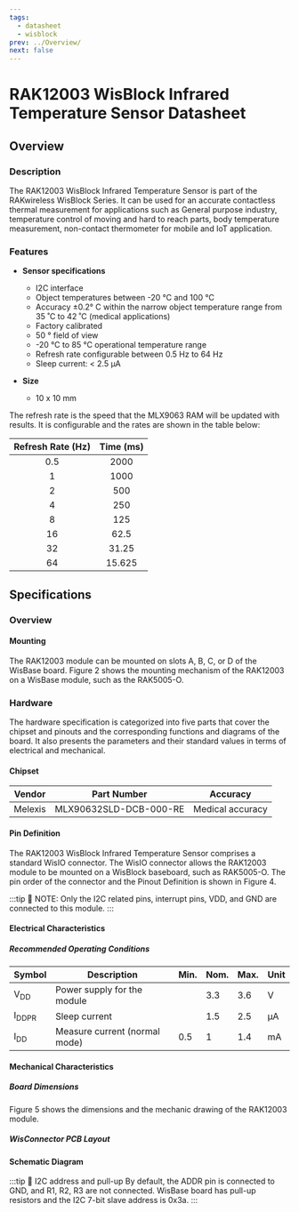 ```yaml
---
tags:
  - datasheet
  - wisblock
prev: ../Overview/
next: false
---
```


# RAK12003 WisBlock Infrared Temperature Sensor Datasheet

## Overview

<rk-img
  src="/assets/images/wisblock/rak12003/datasheet/RAK12003.png"
  width="50%"
  caption="RAK12003 WisBlock Infrared Temperature Sensor "
/>
### Description

The RAK12003 WisBlock Infrared Temperature Sensor is part of the RAKwireless WisBlock Series. It can be used for an accurate contactless thermal measurement for applications such as General purpose industry, temperature control of moving and hard to reach parts, body temperature measurement, non-contact thermometer for mobile and IoT application.

### Features 

* **Sensor specifications**
  * I2C interface 
  * Object temperatures between -20&nbsp;°C and 100&nbsp;°C 
  * Accuracy ±0.2°&nbsp;C within the narrow object temperature range from 35&nbsp;˚C to 42&nbsp;˚C (medical applications)
  * Factory calibrated
  * 50&nbsp;° field of view
  * -20&nbsp;°C to 85&nbsp;°C operational temperature range
  * Refresh rate configurable between 0.5&nbsp;Hz to 64&nbsp;Hz
  * Sleep current: < 2.5&nbsp;µA 

* **Size**
    * 10 x 10&nbsp;mm

The refresh rate is the speed that the MLX9063 RAM will be updated with results. It is configurable and the rates are shown in the table below:


| Refresh Rate (Hz) | Time (ms) |
| :---------------: | :-------: |
|        0.5        |   2000    |
|         1         |   1000    |
|         2         |    500    |
|         4         |    250    |
|         8         |    125    |
|        16         |   62.5    |
|        32         |   31.25   |
|        64         |  15.625   |

## Specifications

### Overview


#### Mounting

The RAK12003 module can be mounted on slots A, B, C, or D of the WisBase board. Figure 2 shows the mounting mechanism of the RAK12003 on a WisBase module, such as the RAK5005-O.

<rk-img
  src="/assets/images/wisblock/rak12003/datasheet/RAK12003_mounting.png"
  width="50%"
  caption="RAK12003 WisBlock Infrared Temperature Sensor Mounting"
/>

### Hardware

The hardware specification is categorized into five parts that cover the chipset and pinouts and the corresponding functions and diagrams of the board. It also presents the parameters and their standard values in terms of electrical and mechanical.

#### Chipset

| Vendor  |      Part Number       |   **Accuracy**   |
| :-----: | :--------------------: | :--------------: |
| Melexis | MLX90632SLD-DCB-000-RE | Medical accuracy |

<rk-img
  src="/assets/images/wisblock/rak12003/datasheet/Melexis-MLX90632-FIR-Sensor.png"
  width="30%"
  caption="Melexis MLX90632 FIR sensor"
/>

#### Pin Definition

The RAK12003 WisBlock Infrared Temperature Sensor comprises a standard WisIO connector. The WisIO connector allows the RAK12003 module to be mounted on a WisBlock baseboard, such as RAK5005-O. The pin order of the connector and the Pinout Definition is shown in Figure 4. 

:::tip 📝 NOTE:
Only the I2C related pins, interrupt pins, VDD, and GND are connected to this module.
:::

<rk-img
  src="/assets/images/wisblock/rak12003/datasheet/rak12003_connector_pinout.png"
  width="50%"
  caption="RAK12003 WisBlock Infrared Temperature Sensor connector pinout"
/>

#### Electrical Characteristics

##### Recommended Operating Conditions


| Symbol           | Description                   | Min. | Nom. | Max. | Unit |
| ---------------- | ----------------------------- | ---- | ---- | ---- | ---- |
| V<sub>DD</sub>   | Power supply for the module   |      | 3.3  | 3.6  | V    |
| I<sub>DDPR</sub> | Sleep current                 |      | 1.5  | 2.5  | µA   |
| I<sub>DD</sub>   | Measure current (normal mode) | 0.5  | 1    | 1.4  | mA   |

<!--
| Symbol           | Description                      | Min.  | Nom.  | Max.  | Unit  |
| ---------------- | -------------------------------- | :---: | :---: | :---: | :---: |
| V<sub>DD</sub>   | Power supply for the module      |  1.6  |       |  3.6  |   V   |
| I<sub>shut</sub> | Shutdown current                 |   -   |  0.4  |   -   |  uA   |
| I<sub>DD</sub>   | Active V<sub>DD</sub>=3.6&nbsp;V |   -   |  3.7  |   -   |  uA   |

-->

#### Mechanical Characteristics

##### Board Dimensions

Figure 5 shows the dimensions and the mechanic drawing of the RAK12003 module.

<rk-img
  src="/assets/images/wisblock/rak12003/datasheet/RAK12003_mechanic_drawing.png"
  width="70%"
  caption="RAK12003 WisBlock Infrared Temperature Sensor Mechanic Drawing"
/>

##### WisConnector PCB Layout

<rk-img
  src="/assets/images/wisblock/rak12003/datasheet/MxxS1003K6M.png"
  width="100%"
  caption="WisConnector PCB footprint and recommendations"
/>

#### Schematic Diagram

<rk-img
  src="/assets/images/wisblock/rak12003/datasheet/RAK12003_schematic.png"
  width="70%"
  caption="RAK12003 WisBlock Infrared Temperature Sensor schematics"
/>

:::tip 📝 I2C address and pull-up
By default, the ADDR pin is connected to GND, and R1, R2, R3 are not connected. WisBase board has pull-up resistors and the I2C 7-bit slave address is 0x3a.
:::

